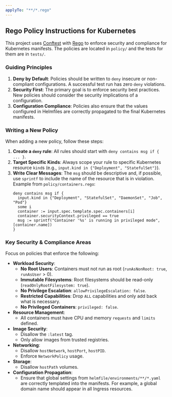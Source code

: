 ```yaml
---
applyTo: "**/*.rego"
---
```


## Rego Policy Instructions for Kubernetes

This project uses [Conftest](https://www.conftest.dev/) with [Rego](https://www.openpolicyagent.org/docs/latest/policy-language/) to enforce security and compliance for Kubernetes manifests. The policies are located in `policy/` and the tests for them are in `tests/`.

### Guiding Principles

1.  **Deny by Default**: Policies should be written to `deny` insecure or non-compliant configurations. A successful test run has zero `deny` violations.
2.  **Security First**: The primary goal is to enforce security best practices. New policies should consider the security implications of a configuration.
3.  **Configuration Compliance**: Policies also ensure that the values configured in Helmfiles are correctly propagated to the final Kubernetes manifests.

### Writing a New Policy

When adding a new policy, follow these steps:

1.  **Create a `deny` rule**: All rules should start with `deny contains msg if { ... }`.
2.  **Target Specific Kinds**: Always scope your rule to specific Kubernetes resource `kind`s (e.g., `input.kind in {"Deployment", "StatefulSet"}`).
3.  **Write Clear Messages**: The `msg` should be descriptive and, if possible, use `sprintf` to include the name of the resource that is in violation. Example from `policy/containers.rego`:
    ```rego
    deny contains msg if {
      input.kind in {"Deployment", "StatefulSet", "DaemonSet", "Job", "Pod"}
      some i
      container := input.spec.template.spec.containers[i]
      container.securityContext.privileged == true
      msg := sprintf("Container '%s' is running in privileged mode", [container.name])
    }
    ```

### Key Security & Compliance Areas

Focus on policies that enforce the following:

- **Workload Security**:
  - **No Root Users**: Containers must not run as root (`runAsNonRoot: true`, `runAsUser` > 0).
  - **Immutable Filesystems**: Root filesystems should be read-only (`readOnlyRootFilesystem: true`).
  - **No Privilege Escalation**: `allowPrivilegeEscalation: false`.
  - **Restricted Capabilities**: Drop `ALL` capabilities and only add back what is necessary.
  - **No Privileged Containers**: `privileged: false`.
- **Resource Management**:
  - All containers must have CPU and memory `requests` and `limits` defined.
- **Image Security**:
  - Disallow the `:latest` tag.
  - Only allow images from trusted registries.
- **Networking**:
  - Disallow `hostNetwork`, `hostPort`, `hostPID`.
  - Enforce `NetworkPolicy` usage.
- **Storage**:
  - Disallow `hostPath` volumes.
- **Configuration Propagation**:
  - Ensure that global settings from `helmfile/environments/**/*.yaml` are correctly templated into the manifests. For example, a global domain name should appear in all Ingress resources.
